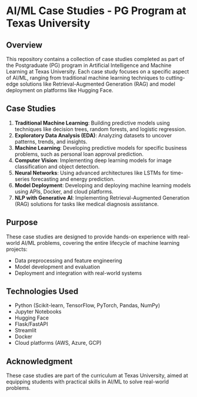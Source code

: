 # AI/ML Case Studies - PG Program at Texas University

## Overview
This repository contains a collection of case studies completed as part of the Postgraduate (PG) program in Artificial Intelligence and Machine Learning at Texas University. 
Each case study focuses on a specific aspect of AI/ML, ranging from traditional machine learning techniques to cutting-edge solutions 
like Retrieval-Augmented Generation (RAG) and model deployment on platforms like Hugging Face.

## Case Studies
1. **Traditional Machine Learning**: Building predictive models using techniques like decision trees, random forests, and logistic regression.
2. **Exploratory Data Analysis (EDA)**: Analyzing datasets to uncover patterns, trends, and insights.
3. **Machine Learning**: Developing predictive models for specific business problems, such as personal loan approval prediction.
4. **Computer Vision**: Implementing deep learning models for image classification and object detection.
5. **Neural Networks**: Using advanced architectures like LSTMs for time-series forecasting and energy prediction.
6. **Model Deployment**: Developing and deploying machine learning models using APIs, Docker, and cloud platforms.
7. **NLP with Generative AI**: Implementing Retrieval-Augmented Generation (RAG) solutions for tasks like medical diagnosis assistance.

## Purpose
These case studies are designed to provide hands-on experience with real-world AI/ML problems, covering the entire lifecycle of machine learning projects:
- Data preprocessing and feature engineering
- Model development and evaluation
- Deployment and integration with real-world systems

## Technologies Used
- Python (Scikit-learn, TensorFlow, PyTorch, Pandas, NumPy)
- Jupyter Notebooks
- Hugging Face
- Flask/FastAPI
- Streamlit
- Docker
- Cloud platforms (AWS, Azure, GCP)

## Acknowledgment
These case studies are part of the curriculum at Texas University, aimed at equipping students with practical skills in AI/ML to solve real-world problems.
